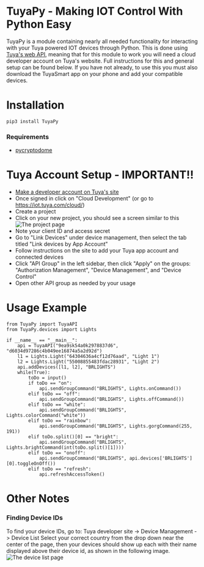 # TuyaPy - Making IOT Control With Python Easy

TuyaPy is a module containing nearly all needed functionality for interacting with your Tuya powered IOT devices through Python. This is done using [Tuya's web API](https://developer.tuya.com/en/docs/iot/open-api/api-list/api?id=K989ru6gtvspg), meaning that for this module to work you will need a cloud developer account on Tuya's website. Full instructions for this and general setup can be found below. If you have not already, to use this you must also download the TuyaSmart app on your phone and add your compatible devices.

# Installation

    pip3 install TuyaPy
### Requirements

 - [pycryptodome](https://pypi.org/project/pycryptodome/)

# Tuya Account Setup - IMPORTANT!!

 - [Make a developer account on Tuya's site](https://iot.tuya.com/)
 -  Once signed in click on "Cloud Development" (or go to https://iot.tuya.com/cloud/)
 - Create a project
 - Click on your new project, you should see a screen similar to this![The project page](https://i.imgur.com/Z7YqYPn.jpg)
 - Note your client ID and access secret
 - Go to "Link Devices" under device management, then select the tab titled "Link devices by App Account"
 - Follow instructions on the site to add your Tuya app account and connected devices
 - Click "API Group" in the left sidebar, then click "Apply" on the groups: "Authorization Management", "Device Management", and "Device Control"
 - Open other API group as needed by your usage 
# Usage Example

    from TuyaPy import TuyaAPI
	from TuyaPy.devices import Lights

	if __name__ == "__main__":
		api = TuyaAPI("9ea9sk54a0k2978837d6", "d6034d97286c4b049ee16874a5a2d92d")
		l1 = Lights.Light("64304636a4cf12d76aad", "Light 1")
		l2 = Lights.Light("55008855483fdac28931", "Light 2")
		api.addDevices([l1, l2], "BRLIGHTS")
		while(True):
			toDo = input()
			if toDo == "on":
				api.sendGroupCommand("BRLIGHTS", Lights.onCommand())
			elif toDo == "off":
				api.sendGroupCommand("BRLIGHTS", Lights.offCommand())
			elif toDo == "white":
				api.sendGroupCommand("BRLIGHTS", Lights.colorCommand("white"))
			elif toDo == "rainbow":
				api.sendGroupCommand("BRLIGHTS", Lights.gorgCommand(255, 191))
			elif toDo.split()[0] == "bright":
				api.sendGroupCommand("BRLIGHTS", Lights.brightCommand(int(toDo.split()[1])))
			elif toDo == "onoff":
				api.sendGroupCommand("BRLIGHTS", api.devices['BRLIGHTS'][0].toggleOnOff())
			elif toDo == "refresh":
				api.refreshAccessToken()

               
# Other Notes
### Finding Device IDs
To find your device IDs, go to:
Tuya developer site -> Device Management -> Device List
Select your correct country from the drop down near the center of the page, then your devices should show up each with their name displayed above their device id, as shown in the following image.
![The device list page](https://i.imgur.com/EnUXKqL.png)
